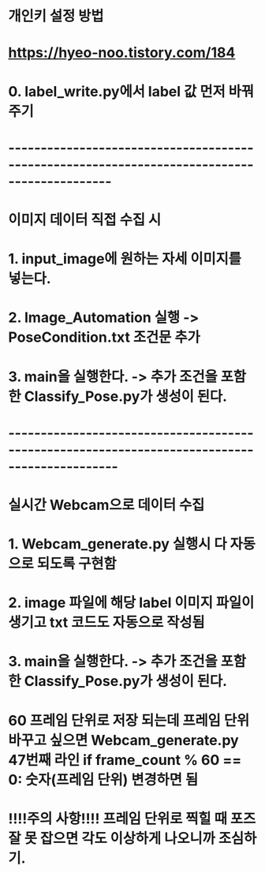 # 개인키 설정 방법
# https://hyeo-noo.tistory.com/184

# 0. label_write.py에서 label 값 먼저 바꿔주기

# --------------------------------------------------------------------------------------------
# 이미지 데이터 직접 수집 시
# 1. input_image에 원하는 자세 이미지를 넣는다.
# 2. Image_Automation 실행 -> PoseCondition.txt 조건문 추가
# 3. main을 실행한다. -> 추가 조건을 포함한 Classify_Pose.py가 생성이 된다.

# ---------------------------------------------------------------------------------------------
# 실시간 Webcam으로 데이터 수집
# 1. Webcam_generate.py 실행시 다 자동으로 되도록 구현함
# 2. image 파일에 해당 label 이미지 파일이 생기고 txt 코드도 자동으로 작성됨
# 3. main을 실행한다. -> 추가 조건을 포함한 Classify_Pose.py가 생성이 된다.
# 60 프레임 단위로 저장 되는데 프레임 단위 바꾸고 싶으면 Webcam_generate.py 47번째 라인 if frame_count % 60 == 0: 숫자(프레임 단위) 변경하면 됨
# !!!!주의 사항!!!! 프레임 단위로 찍힐 때 포즈 잘 못 잡으면 각도 이상하게 나오니까 조심하기.